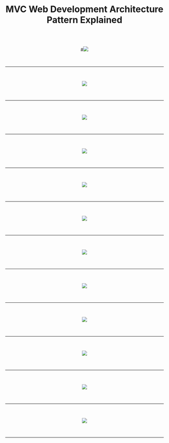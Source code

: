 <div align="center">

# MVC Web Development Architecture Pattern Explained <br>

<br><br>

#<img src="https://i.ibb.co/SVmrzcp/1.png" border="0">

<br><hr><br>

<img src="https://i.ibb.co/ThRD4hW/2.png" border="0">

<br><hr><br>

<img src="https://i.ibb.co/KwgyXhN/3.png" border="0">

<br><hr><br>

<img src="https://i.ibb.co/T4Nhb3T/4.png" border="0">

<br><hr><br>

<img src="https://i.ibb.co/ssJyV5G/5.png" border="0">

<br><hr><br>

<img src="https://i.ibb.co/PDTVwxS/6.png" border="0">

<br><hr><br>

<img src="https://i.ibb.co/3S186qT/7.png" border="0">

<br><hr><br>

<img src="https://i.ibb.co/9rCpTWs/8.png" border="0">

<br><hr><br>

<img src="https://i.ibb.co/RHcrb5h/9.png" border="0">

<br><hr><br>

<img src="https://i.ibb.co/N3CHNC5/10.png" border="0">

<br><hr><br>

<img src="https://i.ibb.co/0QHQ6MJ/11.png" border="0">

<br><hr><br>

<img src="https://i.ibb.co/4Sktnvt/12.png" border="0">

<br><hr><br>

</div>

